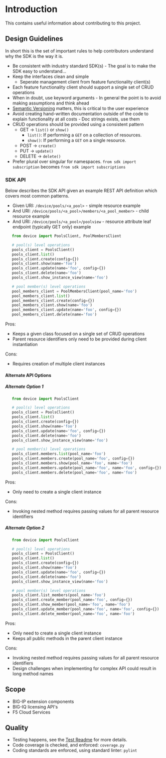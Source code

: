 # Introduction

This contains useful information about contributing to this project.

## Design Guidelines

In short this is the set of important rules to help contributors understand why the SDK is the way it is.

- Be consistent with industry standard SDK(s) - The goal is to make the SDK easy to understand...
- Keep the interfaces clean and simple
   - Seperate management client from feature functionality client(s)
- Each feature functionality client should support a single set of CRUD operations
- When in doubt, use keyword arguments - In general the point is to avoid making assumptions and think ahead
- [Semantic Versioning](https://semver.org) matters, this is critical to the user experience
- Avoid creating hand-written documentation outside of the code to explain functionality at all costs - Doc strings exists, use them
- CRUD operations should be provided using a consistent pattern
   - GET -> `list()` or `show()`
      - `list()`: If performing a `GET` on a collection of resources.
      - `show()`: If performing a `GET` on a single resource.
   - POST -> `create()`
   - PUT -> `update()`
   - DELETE -> `delete()`
- Prefer plural over singular for namespaces.  `from sdk import subscription` becomes `from sdk import subscriptions`

### SDK API

Below describes the SDK API given an example REST API definition which covers most common patterns.

- Given URI: `/device/pools/<a_pool>` - simple resource example
- And URI: `/device/pools/<a_pool>/members/<a_pool_member>` - child resource example
- And URI: `/device/pools/<a_pool>/poolview` - resource attribute leaf endpoint (typically GET only) example

```python
   from device import PoolsClient, PoolMembersClient

   # pool(s) level operations
   pools_client = PoolsClient()
   pools_client.list()
   pools_client.create(config={})
   pools_client.show(name='foo')
   pools_client.update(name='foo', config={})
   pools_client.delete(name='foo')
   pools_client.show_instance_view(name='foo')

   # pool member(s) level operations
   pool_members_client = PoolMembersClient(pool_name='foo')
   pool_members_client.list()
   pool_members_client.create(config={})
   pool_members_client.show(name='foo')
   pool_members_client.update(name='foo', config={})
   pool_members_client.delete(name='foo')
```

Pros:
- Keeps a given class focused on a single set of CRUD operations
- Parent resource identifiers only need to be provided during client instantiation

Cons:
- Requires creation of multiple client instances 


#### Alternate API Options

##### Alternate Option 1

```python
   from device import PoolsClient

   # pool(s) level operations
   pools_client = PoolsClient()
   pools_client.list()
   pools_client.create(config={})
   pools_client.show(name='foo')
   pools_client.update(name='foo', config={})
   pools_client.delete(name='foo')
   pools_client.show_instance_view(name='foo')

   # pool member(s) level operations
   pools_client.members.list(pool_name='foo')
   pools_client.members.create(pool_name='foo', config={})
   pools_client.members.show(pool_name='foo', name='foo')
   pools_client.members.update(pool_name='foo', name='foo', config={})
   pools_client.members.delete(pool_name='foo', name='foo')
```

Pros:
- Only need to create a single client instance

Cons:
- Invoking nested method requires passing values for all parent resource identifiers

##### Alternate Option 2

```python
   from device import PoolsClient

   # pool(s) level operations
   pools_client = PoolsClient()
   pools_client.list()
   pools_client.create(config={})
   pools_client.show(name='foo')
   pools_client.update(name='foo', config={})
   pools_client.delete(name='foo')
   pools_client.show_instance_view(name='foo')

   # pool member(s) level operations
   pools_client.list_members(pool_name='foo')
   pools_client.create_member(pool_name='foo', config={})
   pools_client.show_member(pool_name='foo', name='foo')
   pools_client.update_member(pool_name='foo', name='foo', config={})
   pools_client.delete_member(pool_name='foo', name='foo')
```

Pros:
- Only need to create a single client instance
- Keeps all public methods in the parent client instance

Cons:
- Invoking nested method requires passing values for all parent resource identifiers
- Design challenges when implementing for complex API could result in long method names


## Scope

- BIG-IP extension components
- BIG-IQ licensing API's
- F5 Cloud Services

## Quality

- Testing happens, see the [Test Readme](../tests/README.md) for more details.
- Code coverage is checked, and enforced: `coverage.py`
- Coding standards are enforced, using standard linter: `pylint`